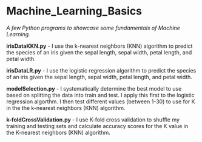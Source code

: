 # Machine_Learning_Basics
<em>A few Python programs to showcase some fundamentals of Machine Learning.</em>

<b>irisDataKKN.py</b> - 
I use the k-nearest neighbors (KNN) algorithm to predict the species of 
an iris given the sepal length, sepal width, petal length, and petal width.

<b>irisDataLR.py</b> - 
I use the logistic regression algorithm to predict the species of an iris
given the sepal length, sepal width, petal length, and petal width.

<b>modelSelection.py</b> - 
I systematically determine the best model to use based on splitting the 
data into train and test. I apply this first to the logistic regression algorthm.
I then test different values (between 1-30) to use for K in the the k-nearest 
neighbors (KNN) algorithm.

<b>k-foldCrossValidation.py</b> - 
I use K-fold cross validation to shuffle my training and testing sets and 
calculate accuracy scores for the K value in the K-nearest neighbors (KNN) algorithm.
